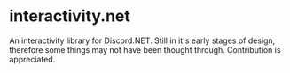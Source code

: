 # interactivity.net

An interactivity library for Discord.NET.
Still in it's early stages of design, therefore some things may not have been thought through.
Contribution is appreciated.
